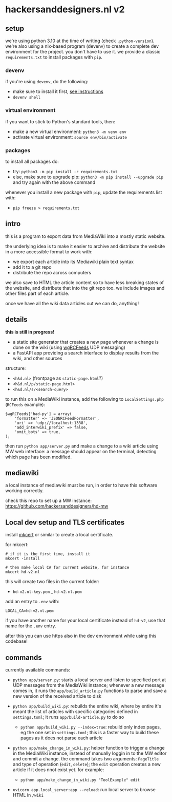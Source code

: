 # hackersanddesigners.nl v2

## setup

we're using python 3.10 at the time of writing (check `.python-version`). we're also using a nix-based program (devenv) to create a complete dev environment for the project. you don't have to use it. we provide a classic `requirements.txt` to install packages with `pip`.

### devenv

if you're using `devenv`, do the following:

- make sure to install it first, [see instructions](https://devenv.sh/getting-started/)
- `devenv shell`

### virtual environment

if you want to stick to Python's standard tools, then:

- make a new virtual environment: `python3 -m venv env`
- activate virtual environment: `source env/bin/activate`

### packages

to install all packages do: 

- try: `python3 -m pip install -r requirements.txt`
- else, make sure to upgrade pip: `python3 -m pip install --upgrade pip` and try again with the above command

whenever you install a new package with `pip`, update the requirements list with:

- `pip freeze > requirements.txt`

## intro

this is a program to export data from MediaWiki into a mostly static website.

the underlying idea is to make it easier to archive and distribute the website in a more accessible format to work with: 

- we export each article into its Mediawiki plain text syntax
- add it to a git repo
- distribute the repo across computers

we also save to HTML the article content so to have less breaking states of the website, and distribute that into the git repo too. we include images and other files part of each article.

once we have all the wiki data articles out we can do, anything!

## details

**this is still in progress!**

- a static site generator that creates a new page whenever a change is done on the wiki (using [wgRCFeeds](wgRCFeedshttps://www.mediawiki.org/wiki/Manual:%24wgRCFeeds) UDP messaging)
- a FastAPI app providing a search interface to display results from the wiki, and other sources

structure:

  - `<h&d.nl>` (frontpage as `static-page.html`?)
  - `<h&d.nl/p/static-page.html>`
  - `<h&d.nl/s/<search-query>`
  
to run this on a MediaWiki instance, add the following to `LocalSettings.php` (`RCFeeds` example):

```
$wgRCFeeds['had-py'] = array(
    'formatter' => 'JSONRCFeedFormatter',
    'uri' => 'udp://localhost:1338',
    'add_interwiki_prefix' => false,
    'omit_bots' => true,
);
```


then run `python app/server.py` and make a change to a wiki article using MW web interface: a message should appear on the terminal, detecting which page has been modified.

## mediawiki

a local instance of mediawiki must be run, in order to have this software working correctly.

check this repo to set up a MW instance: <https://github.com/hackersanddesigners/hd-mw>

## Local dev setup and TLS certificates

install [mkcert](https://github.com/FiloSottile/mkcert) or similar to create a local certificate.

for mkcert:

```
# if it is the first time, install it
mkcert -install

# then make local CA for current website, for instance
mkcert hd-v2.nl
```

this will create two files in the current folder:

- `hd-v2.nl-key.pem`
_ `hd-v2.nl.pem`

add an entry to `.env` with:

```
LOCAL_CA=hd-v2.nl.pem
```

if you have another name for your local certificate instead of `hd-v2`, use that name for the `.env` entry.

after this you can use https also in the dev environment while using this codebase!


## commands

currently available commands:

- `python app/server.py`: starts a local server and listen to specified port at UDP messages from the MediaWiki instance; whenever a new message comes in, it runs the `app/build_article.py` functions to parse and save a new version of the received article to disk
- `python app/build_wiki.py`: rebuilds the entire wiki, where by entire it's meant the list of articles with specific categories defined in `settings.toml`; it runs `app/build-article.py` to do so
  - `python app/build_wiki.py --index=true`: rebuild only index pages, eg the one set in `settings.toml`; this is a faster way to build these pages as it does not parse each article
- `python app/make_change_in_wiki.py`: helper function to trigger a change in the MediaWiki instance, instead of manually loggin in to the MW editor and commit a change. the command takes two arguments: `PageTitle` and type of operation (`edit`, `delete`); the `edit` operation creates a new article if it does nnot exist yet. for example:

    - `python app/make_change_in_wiki.py "ToolExample" edit`

- `uvicorn app.local_server:app --reload`: run local server to browse HTML in `/wiki`
